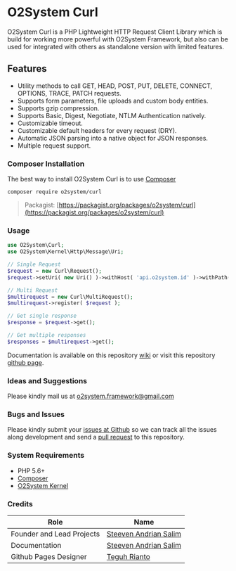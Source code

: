 # O2System Curl

O2System Curl is a PHP Lightweight HTTP Request Client Library which is build for working more powerful with O2System Framework, but also can be used for integrated with others as standalone version with limited features.

Features
--------
- Utility methods to call GET, HEAD, POST, PUT, DELETE, CONNECT, OPTIONS, TRACE, PATCH requests.
- Supports form parameters, file uploads and custom body entities.
- Supports gzip compression.
- Supports Basic, Digest, Negotiate, NTLM Authentication natively.
- Customizable timeout.
- Customizable default headers for every request (DRY).
- Automatic JSON parsing into a native object for JSON responses.
- Multiple request support.

### Composer Installation
The best way to install O2System Curl is to use [Composer](https://getcomposer.org)
```
composer require o2system/curl
```
> Packagist: [https://packagist.org/packages/o2system/curl](https://packagist.org/packages/o2system/curl)

### Usage
```php
use O2System\Curl;
use O2System\Kernel\Http\Message\Uri;

// Single Request
$request = new Curl\Request();
$request->setUri( new Uri() )->withHost( 'api.o2system.id' )->withPath( 'testing');

// Multi Request
$multirequest = new Curl\MultiRequest();
$multirequest->register( $request );

// Get single response
$response = $request->get();

// Get multiple responses
$responses = $multirequest->get();
```

Documentation is available on this repository [wiki](https://github.com/o2system/curl/wiki) or visit this repository [github page](https://o2system.github.io/curl).

### Ideas and Suggestions
Please kindly mail us at [o2system.framework@gmail.com](mailto:o2system.framework@gmail.com])

### Bugs and Issues
Please kindly submit your [issues at Github](http://github.com/o2system/curl/issues) so we can track all the issues along development and send a [pull request](http://github.com/o2system/curl/pulls) to this repository.

### System Requirements
- PHP 5.6+
- [Composer](https://getcomposer.org)
- [O2System Kernel](https://github.com/o2system/kernel)

### Credits
|Role|Name|
|----|----|
|Founder and Lead Projects|[Steeven Andrian Salim](http://steevenz.com)|
|Documentation|[Steeven Andrian Salim](http://steevenz.com)
|Github Pages Designer| [Teguh Rianto](http://teguhrianto.tk)
